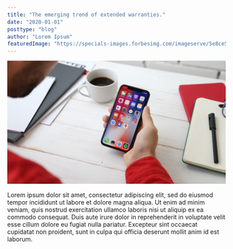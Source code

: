 ```yaml
---
title: "The emerging trend of extended warranties."
date: "2020-01-01"
posttype: "blog"
author: "Lorem Ipsum"
featuredImage: "https://specials-images.forbesimg.com/imageserve/5e8ce586748506000636107e/960x0.jpg?fit=scale"
---
```


![man](./blog-image.jpeg)

Lorem ipsum dolor sit amet, consectetur adipiscing elit, sed do eiusmod tempor incididunt ut labore et dolore magna aliqua. Ut enim ad minim veniam, quis nostrud exercitation ullamco laboris nisi ut aliquip ex ea commodo consequat. Duis aute irure dolor in reprehenderit in voluptate velit esse cillum dolore eu fugiat nulla pariatur. Excepteur sint occaecat cupidatat non proident, sunt in culpa qui officia deserunt mollit anim id est laborum.
